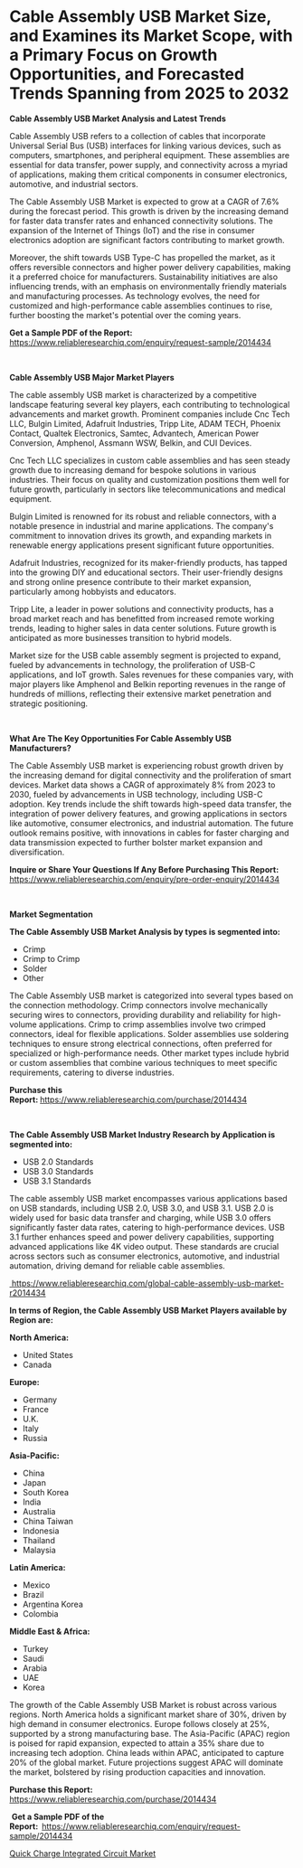 <p><h1>Cable Assembly USB Market Size, and Examines its Market Scope, with a Primary Focus on Growth Opportunities, and Forecasted Trends Spanning from 2025 to 2032</h1></p><p><strong>Cable Assembly USB Market Analysis and Latest Trends</strong></p>
<p><p>Cable Assembly USB refers to a collection of cables that incorporate Universal Serial Bus (USB) interfaces for linking various devices, such as computers, smartphones, and peripheral equipment. These assemblies are essential for data transfer, power supply, and connectivity across a myriad of applications, making them critical components in consumer electronics, automotive, and industrial sectors.</p><p>The Cable Assembly USB Market is expected to grow at a CAGR of 7.6% during the forecast period. This growth is driven by the increasing demand for faster data transfer rates and enhanced connectivity solutions. The expansion of the Internet of Things (IoT) and the rise in consumer electronics adoption are significant factors contributing to market growth. </p><p>Moreover, the shift towards USB Type-C has propelled the market, as it offers reversible connectors and higher power delivery capabilities, making it a preferred choice for manufacturers. Sustainability initiatives are also influencing trends, with an emphasis on environmentally friendly materials and manufacturing processes. As technology evolves, the need for customized and high-performance cable assemblies continues to rise, further boosting the market's potential over the coming years.</p></p>
<p><strong>Get a Sample PDF of the Report:&nbsp;</strong> <a href="https://www.reliableresearchiq.com/enquiry/request-sample/2014434?utm_campaign=3298&utm_medium=2&utm_source=Github&utm_content=ia&utm_term=29032025&utm_id=cable-assembly-usb">https://www.reliableresearchiq.com/enquiry/request-sample/2014434</a></p>
<p>&nbsp;</p>
<p><strong>Cable Assembly USB Major Market Players</strong></p>
<p><p>The cable assembly USB market is characterized by a competitive landscape featuring several key players, each contributing to technological advancements and market growth. Prominent companies include Cnc Tech LLC, Bulgin Limited, Adafruit Industries, Tripp Lite, ADAM TECH, Phoenix Contact, Qualtek Electronics, Samtec, Advantech, American Power Conversion, Amphenol, Assmann WSW, Belkin, and CUI Devices.</p><p>Cnc Tech LLC specializes in custom cable assemblies and has seen steady growth due to increasing demand for bespoke solutions in various industries. Their focus on quality and customization positions them well for future growth, particularly in sectors like telecommunications and medical equipment.</p><p>Bulgin Limited is renowned for its robust and reliable connectors, with a notable presence in industrial and marine applications. The company's commitment to innovation drives its growth, and expanding markets in renewable energy applications present significant future opportunities.</p><p>Adafruit Industries, recognized for its maker-friendly products, has tapped into the growing DIY and educational sectors. Their user-friendly designs and strong online presence contribute to their market expansion, particularly among hobbyists and educators.</p><p>Tripp Lite, a leader in power solutions and connectivity products, has a broad market reach and has benefitted from increased remote working trends, leading to higher sales in data center solutions. Future growth is anticipated as more businesses transition to hybrid models.</p><p>Market size for the USB cable assembly segment is projected to expand, fueled by advancements in technology, the proliferation of USB-C applications, and IoT growth. Sales revenues for these companies vary, with major players like Amphenol and Belkin reporting revenues in the range of hundreds of millions, reflecting their extensive market penetration and strategic positioning.</p></p>
<p>&nbsp;</p>
<p><strong>What Are The Key Opportunities For Cable Assembly USB Manufacturers?</strong></p>
<p><p>The Cable Assembly USB market is experiencing robust growth driven by the increasing demand for digital connectivity and the proliferation of smart devices. Market data shows a CAGR of approximately 8% from 2023 to 2030, fueled by advancements in USB technology, including USB-C adoption. Key trends include the shift towards high-speed data transfer, the integration of power delivery features, and growing applications in sectors like automotive, consumer electronics, and industrial automation. The future outlook remains positive, with innovations in cables for faster charging and data transmission expected to further bolster market expansion and diversification.</p></p>
<p><strong>Inquire or Share Your Questions If Any Before Purchasing This Report:</strong> <a href="https://www.reliableresearchiq.com/enquiry/pre-order-enquiry/2014434?utm_campaign=3298&utm_medium=2&utm_source=Github&utm_content=ia&utm_term=29032025&utm_id=cable-assembly-usb">https://www.reliableresearchiq.com/enquiry/pre-order-enquiry/2014434</a></p>
<p>&nbsp;</p>
<p><strong>Market Segmentation</strong></p>
<p><strong>The Cable Assembly USB Market Analysis by types is segmented into:</strong></p>
<p><ul><li>Crimp</li><li>Crimp to Crimp</li><li>Solder</li><li>Other</li></ul></p>
<p><p>The Cable Assembly USB market is categorized into several types based on the connection methodology. Crimp connectors involve mechanically securing wires to connectors, providing durability and reliability for high-volume applications. Crimp to crimp assemblies involve two crimped connectors, ideal for flexible applications. Solder assemblies use soldering techniques to ensure strong electrical connections, often preferred for specialized or high-performance needs. Other market types include hybrid or custom assemblies that combine various techniques to meet specific requirements, catering to diverse industries.</p></p>
<p><strong>Purchase this Report:&nbsp;</strong><a href="https://www.reliableresearchiq.com/purchase/2014434?utm_campaign=3298&utm_medium=2&utm_source=Github&utm_content=ia&utm_term=29032025&utm_id=cable-assembly-usb">https://www.reliableresearchiq.com/purchase/2014434</a></p>
<p>&nbsp;</p>
<p><strong>The Cable Assembly USB Market Industry Research by Application is segmented into:</strong></p>
<p><ul><li>USB 2.0 Standards</li><li>USB 3.0 Standards</li><li>USB 3.1 Standards</li></ul></p>
<p><p>The cable assembly USB market encompasses various applications based on USB standards, including USB 2.0, USB 3.0, and USB 3.1. USB 2.0 is widely used for basic data transfer and charging, while USB 3.0 offers significantly faster data rates, catering to high-performance devices. USB 3.1 further enhances speed and power delivery capabilities, supporting advanced applications like 4K video output. These standards are crucial across sectors such as consumer electronics, automotive, and industrial automation, driving demand for reliable cable assemblies.</p></p>
<p><a href="https://www.reliableresearchiq.com/global-cable-assembly-usb-market-r2014434?utm_campaign=3298&utm_medium=2&utm_source=Github&utm_content=ia&utm_term=29032025&utm_id=cable-assembly-usb">&nbsp;https://www.reliableresearchiq.com/global-cable-assembly-usb-market-r2014434</a></p>
<p><strong>In terms of Region, the Cable Assembly USB Market Players available by Region are:</strong></p>
<p>
    <p> <strong> North America: </strong>
        <ul>
            <li>United States</li>
            <li>Canada</li>
        </ul>
        </p> 
    <p> <strong> Europe: </strong>
        <ul>
            <li>Germany</li>
            <li>France</li>
            <li>U.K.</li>
            <li>Italy</li>
            <li>Russia</li>
        </ul>
        </p> 
    <p> <strong> Asia-Pacific: </strong>
        <ul>
            <li>China</li>
            <li>Japan</li>
            <li>South Korea</li>
            <li>India</li>
            <li>Australia</li>
            <li>China Taiwan</li>
            <li>Indonesia</li>
            <li>Thailand</li>
            <li>Malaysia</li>
        </ul>
        </p> 
    <p> <strong> Latin America: </strong>
        <ul>
            <li>Mexico</li>
            <li>Brazil</li>
            <li>Argentina Korea</li>
            <li>Colombia</li>
        </ul>
        </p> 
    <p> <strong> Middle East & Africa: </strong>
        <ul>
            <li>Turkey</li>
            <li>Saudi</li>
            <li>Arabia</li>
            <li>UAE</li>
            <li>Korea</li>
        </ul>
    </p>
    </p>
<p><p>The growth of the Cable Assembly USB Market is robust across various regions. North America holds a significant market share of 30%, driven by high demand in consumer electronics. Europe follows closely at 25%, supported by a strong manufacturing base. The Asia-Pacific (APAC) region is poised for rapid expansion, expected to attain a 35% share due to increasing tech adoption. China leads within APAC, anticipated to capture 20% of the global market. Future projections suggest APAC will dominate the market, bolstered by rising production capacities and innovation.</p></p>
<p><strong>Purchase this Report: </strong><a href="https://www.reliableresearchiq.com/purchase/2014434?utm_campaign=3298&utm_medium=2&utm_source=Github&utm_content=ia&utm_term=29032025&utm_id=cable-assembly-usb">https://www.reliableresearchiq.com/purchase/2014434</a></p>
<p>&nbsp;<strong>Get a Sample PDF of the Report:&nbsp;&nbsp;</strong><a href="https://www.reliableresearchiq.com/enquiry/request-sample/2014434?utm_campaign=3298&utm_medium=2&utm_source=Github&utm_content=ia&utm_term=29032025&utm_id=cable-assembly-usb">https://www.reliableresearchiq.com/enquiry/request-sample/2014434</a></p>
<p><strong></strong></p>
<p><p><a href="https://github.com/merkinedry7b/Market-Research-Report-List-1/blob/main/quick-charge-integrated-circuit-market.md?utm_campaign=3298&utm_medium=2&utm_source=Github&utm_content=ia&utm_term=29032025&utm_id=cable-assembly-usb">Quick Charge Integrated Circuit Market</a></p></p>